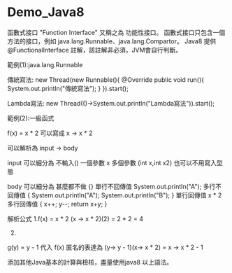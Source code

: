 # Demo_Java8

函數式接口 "Function Interface" 又稱之為 功能性接口。
函數式接口只包含一個方法的接口，例如 java.lang.Runnable、java.lang.Compartor。
Java8 提供 @FunctionalInterface 註解，該註解非必須，JVM會自行判斷。

範例(1):java.lang.Runnable

傳統寫法:
new Thread(new Runnable(){
	@Override 
	public void run(){
		System.out.println("傳統寫法");
	}
}).start();

Lambda寫法:
new Thread(()->System.out.println("Lambda寫法")).start();

範例(2):一級函式

f(x) = x * 2 
可以寫成
x -> x * 2

可以解析為
input -> body

input 可以細分為
不輸入()
一個參數 x 
多個參數 (int x,int x2) 也可以不用寫入型態

body 可以細分為
甚麼都不做 {}
單行不回傳值 System.out.println("A");
多行不回傳值 
{
	System.out.println("A");
	System.out.println("B");
}
單行回傳值 x * 2
多行回傳值
{ 
	x++;
	y--; 
	return x+y; 
}

解析公式
1.f(x) = x * 2
(x -> x * 2)(2)
= 2 * 2
= 4

2.
g(y) = y - 1 代入 f(x) 匿名的表達為
(y-> y - 1)(x-> x * 2)
= x -> x * 2 - 1


添加其他Java基本的計算與檢核，盡量使用java8 以上語法。





  
  
